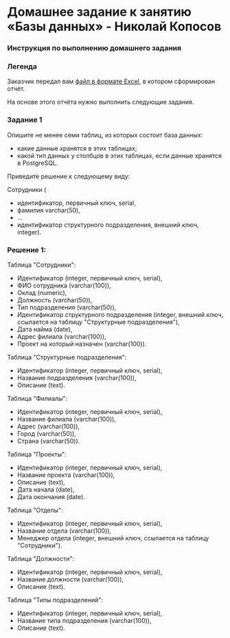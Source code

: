 # Домашнее задание к занятию «Базы данных» - Николай Копосов

### Инструкция по выполнению домашнего задания

### Легенда

Заказчик передал вам [файл в формате Excel](https://github.com/netology-code/sdb-homeworks/blob/main/resources/hw-12-1.xlsx), в котором сформирован отчёт. 

На основе этого отчёта нужно выполнить следующие задания.

### Задание 1

Опишите не менее семи таблиц, из которых состоит база данных:

- какие данные хранятся в этих таблицах;
- какой тип данных у столбцов в этих таблицах, если данные хранятся в PostgreSQL.

Приведите решение к следующему виду:

Сотрудники (

- идентификатор, первичный ключ, serial,
- фамилия varchar(50),
- ...
- идентификатор структурного подразделения, внешний ключ, integer).

### Решение 1:

Таблица "Сотрудники":

- Идентификатор (integer, первичный ключ, serial),
- ФИО сотрудника (varchar(100)),
- Оклад (numeric),
- Должность (varchar(50)),
- Тип подразделения (varchar(50)),
- Идентификатор структурного подразделения (integer, внешний ключ, ссылается на таблицу "Структурные подразделения"),
- Дата найма (date),
- Адрес филиала (varchar(100)),
- Проект на который назначен (varchar(100)).

Таблица "Структурные подразделения":

- Идентификатор (integer, первичный ключ, serial),
- Название подразделения (varchar(100)),
- Описание (text).

Таблица "Филиалы":

- Идентификатор (integer, первичный ключ, serial),
- Название филиала (varchar(100)),
- Адрес (varchar(100)),
- Город (varchar(50)),
- Страна (varchar(50)).

Таблица "Проекты":

- Идентификатор (integer, первичный ключ, serial),
- Название проекта (varchar(100)),
- Описание (text),
- Дата начала (date),
- Дата окончания (date).

Таблица "Отделы":

- Идентификатор (integer, первичный ключ, serial),
- Название отдела (varchar(100)),
- Менеджер отдела (integer, внешний ключ, ссылается на таблицу "Сотрудники").

Таблица "Должности":

- Идентификатор (integer, первичный ключ, serial),
- Название должности (varchar(100)),
- Описание (text).

Таблица "Типы подразделений":

- Идентификатор (integer, первичный ключ, serial),
- Название типа подразделения (varchar(100)),
- Описание (text).
